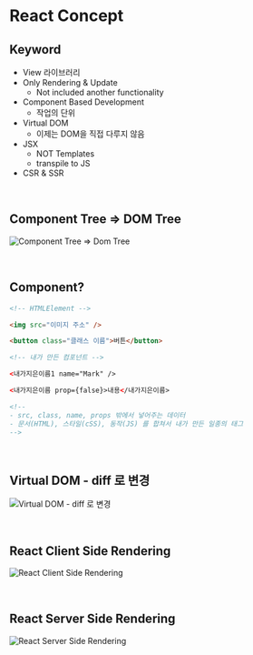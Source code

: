 # React Concept

## Keyword

+ View 라이브러리
+ Only Rendering & Update
  + Not included another functionality
+ Component Based Development
  + 작업의 단위
+ Virtual DOM
  + 이제는 DOM을 직접 다루지 않음
+ JSX
  + NOT Templates
  + transpile to JS
+ CSR & SSR

<br>

## Component Tree => DOM Tree

![Component Tree => Dom Tree](https://s3.amazonaws.com/media-p.slid.es/uploads/640576/images/3927626/component-dom-tree.png)

<br>

## Component?

```html
<!-- HTMLElement -->

<img src="이미지 주소" />

<button class="클래스 이름">버튼</button>

<!-- 내가 만든 컴포넌트 -->

<내가지은이름1 name="Mark" />

<내가지은이름 prop={false}>내용</내가지은이름>

<!-- 
- src, class, name, props 밖에서 넣어주는 데이터
- 문서(HTML), 스타일(cSS), 동작(JS) 를 합쳐서 내가 만든 일종의 태그
-->
```

<br>

## Virtual DOM - diff 로 변경

![Virtual DOM - diff 로 변경](https://s3.amazonaws.com/media-p.slid.es/uploads/640576/images/3927639/virtual_dom_diff.png)

<br>

## React Client Side Rendering

![React Client Side Rendering](https://s3.amazonaws.com/media-p.slid.es/uploads/640576/images/3943424/CSR.png)

<br>

## React Server Side Rendering

![React Server Side Rendering](https://s3.amazonaws.com/media-p.slid.es/uploads/640576/images/3943426/SSR.png)